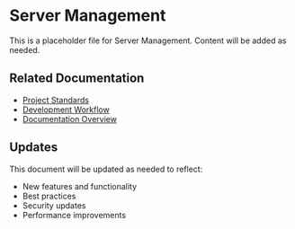 # Server Management

This is a placeholder file for Server Management. Content will be added as needed.

## Related Documentation
- [Project Standards](../project-standards.md)
- [Development Workflow](../development-workflow.md)
- [Documentation Overview](../documentation-overview.md)

## Updates
This document will be updated as needed to reflect:
- New features and functionality
- Best practices
- Security updates
- Performance improvements

